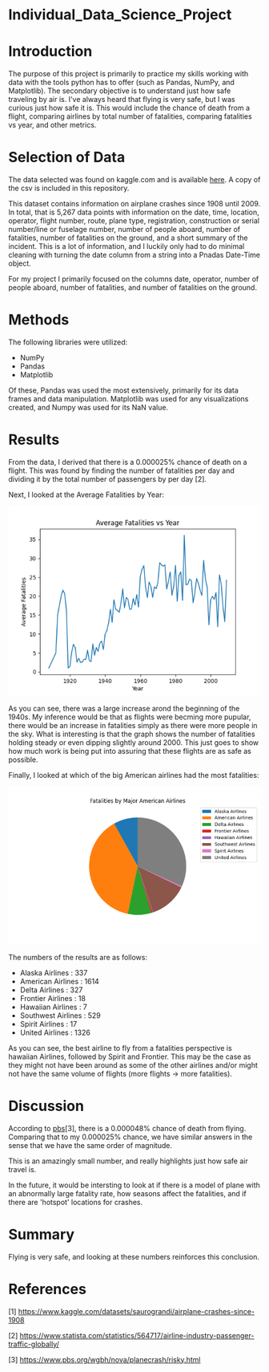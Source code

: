 # Individual_Data_Science_Project

# Introduction

The purpose of this project is primarily to practice my skills working with data with the tools python has to offer (such as Pandas, NumPy, and Matplotlib). The secondary objective is to understand just how safe traveling by air is. I've always heard that flying is very safe, but I was curious just how safe it is. This would include the chance of death from a flight, comparing airlines by total number of fatalities, comparing fatalities vs year, and other metrics.

# Selection of Data

The data selected was found on kaggle.com and is available [here](https://www.kaggle.com/datasets/saurograndi/airplane-crashes-since-1908). A copy of the csv is included in this repository.

This dataset contains information on airplane crashes since 1908 until 2009. In total, that is 5,267 data points with information on the date, time, location, operator, flight number, route, plane type, registration, construction or serial number/line or fuselage number, number of people aboard, number of fatalities, number of fatalities on the ground, and a short summary of the incident. This is a lot of information, and I luckily only had to do minimal cleaning with turning the date column from a string into a Pnadas Date-Time object.

For my project I primarily focused on the columns date, operator, number of people aboard, number of fatalities, and number of fatalities on the ground.

# Methods

The following libraries were utilized:
 - NumPy
 - Pandas
 - Matplotlib

Of these, Pandas was used the most extensively, primarily for its data frames and data manipulation. Matplotlib was used for any visualizations created, and Numpy was used for its NaN value.

# Results

From the data, I derived that there is a 0.000025% chance of death on a flight. This was found by finding the number of fatalities per day and dividing it by the total number of passengers by per day [2].

Next, I looked at the Average Fatalities by Year:

![Average Fatalites vs Year](Outputted_Data/FatalitiesByYear.png)

As you can see, there was a large increase arond the beginning of the 1940s. My inference would be that as flights were becming more pupular, there would be an increase in fatalities simply as there were more people in the sky. What is interesting is that the graph shows the number of fatalities holding steady or even dipping slightly around 2000. This just goes to show how much work is being put into assuring that these flights are as safe as possible.

Finally, I looked at which of the big American airlines had the most fatalities: 

![Average Fatalites vs Year](Outputted_Data/Airline_Pie_Chart.png)

The numbers of the results are as follows:
   
 - Alaska Airlines    : 337
 - American Airlines  : 1614
 - Delta Airlines     : 327
 - Frontier Airlines  : 18
 - Hawaiian Airlines  : 7
 - Southwest Airlines : 529
 - Spirit Airlines    : 17
 - United Airlines    : 1326

As you can see, the best airline to fly from a fatalities perspective is hawaiian Airlines, followed by Spirit and Frontier. This may be the case as they might not have been around as some of the other airlines and/or might not have the same volume of flights (more flights -> more fatalities).

# Discussion

According to [pbs](https://www.pbs.org/wgbh/nova/planecrash/risky.html)[3], there is a 0.000048% chance of death from flying. Comparing that to my 0.000025% chance, we have similar answers in the sense that we have the same order of magnitude.

This is an amazingly small number, and really highlights just how safe air travel is.

In the future, it would be intersting to look at if there is a model of plane with an abnormally large fatality rate, how seasons affect the fatalities, and if there are 'hotspot' locations for crashes.

# Summary

Flying is very safe, and looking at these numbers reinforces this conclusion.

# References

[1] https://www.kaggle.com/datasets/saurograndi/airplane-crashes-since-1908

[2] https://www.statista.com/statistics/564717/airline-industry-passenger-traffic-globally/

[3] https://www.pbs.org/wgbh/nova/planecrash/risky.html

